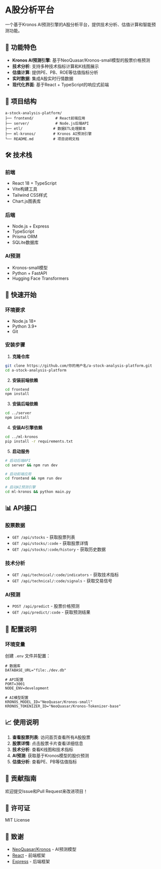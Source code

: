 # A股分析平台

一个基于Kronos AI预测引擎的A股分析平台，提供技术分析、估值计算和智能预测功能。

## 🚀 功能特色

- **Kronos AI预测引擎**: 基于NeoQuasar/Kronos-small模型的股票价格预测
- **技术分析**: 支持多种技术指标计算和K线图展示
- **估值计算**: 提供PE、PB、ROE等估值指标分析
- **实时数据**: 集成A股实时行情数据
- **现代化界面**: 基于React + TypeScript的响应式前端

## 📁 项目结构

```
a-stock-analysis-platform/
├── frontend/          # React前端应用
├── server/            # Node.js后端API
├── etl/              # 数据ETL处理脚本
├── ml-kronos/        # Kronos AI预测引擎
└── README.md         # 项目说明文档
```

## 🛠️ 技术栈

### 前端
- React 18 + TypeScript
- Vite构建工具
- Tailwind CSS样式
- Chart.js图表库

### 后端
- Node.js + Express
- TypeScript
- Prisma ORM
- SQLite数据库

### AI预测
- Kronos-small模型
- Python + FastAPI
- Hugging Face Transformers

## 🚀 快速开始

### 环境要求
- Node.js 18+
- Python 3.9+
- Git

### 安装步骤

1. **克隆仓库**
```bash
git clone https://github.com/你的用户名/a-stock-analysis-platform.git
cd a-stock-analysis-platform
```

2. **安装前端依赖**
```bash
cd frontend
npm install
```

3. **安装后端依赖**
```bash
cd ../server
npm install
```

4. **安装AI引擎依赖**
```bash
cd ../ml-kronos
pip install -r requirements.txt
```

5. **启动服务**
```bash
# 启动后端API
cd server && npm run dev

# 启动前端应用
cd frontend && npm run dev

# 启动AI预测引擎
cd ml-kronos && python main.py
```

## 📊 API接口

### 股票数据
- `GET /api/stocks` - 获取股票列表
- `GET /api/stocks/:code` - 获取股票详情
- `GET /api/stocks/:code/history` - 获取历史数据

### 技术分析
- `GET /api/technical/:code/indicators` - 获取技术指标
- `GET /api/technical/:code/signals` - 获取交易信号

### AI预测
- `POST /api/predict` - 股票价格预测
- `GET /api/predict/:code` - 获取预测结果

## 🔧 配置说明

### 环境变量
创建 `.env` 文件并配置：
```env
# 数据库
DATABASE_URL="file:./dev.db"

# API配置
PORT=3001
NODE_ENV=development

# AI模型配置
KRONOS_MODEL_ID="NeoQuasar/Kronos-small"
KRONOS_TOKENIZER_ID="NeoQuasar/Kronos-Tokenizer-base"
```

## 📈 使用说明

1. **查看股票列表**: 访问首页查看所有A股股票
2. **股票详情**: 点击股票卡片查看详细信息
3. **技术分析**: 查看K线图和技术指标
4. **AI预测**: 获取基于Kronos模型的股价预测
5. **估值分析**: 查看PE、PB等估值指标

## 🤝 贡献指南

欢迎提交Issue和Pull Request来改进项目！

## 📄 许可证

MIT License

## 🙏 致谢

- [NeoQuasar/Kronos](https://huggingface.co/NeoQuasar/Kronos-small) - AI预测模型
- [React](https://reactjs.org/) - 前端框架
- [Express](https://expressjs.com/) - 后端框架